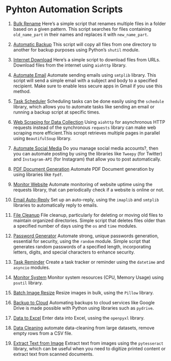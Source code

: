 # Pyhton Automation Scripts

1. [Bulk Rename](bulk_rename.py)
Here’s a simple script that renames multiple files in a folder based on a given pattern.
This script searches for files containing `old_name_part` in their names and replaces it with `new_name_part`.

2. [Automatic Backup](./auto_backup.py)
This script will copy all files from one directory to another for backup purposes using Python’s `shutil` module.

3. [Internet Download](./internet_dowload.py)
Here’s a simple script to download files from URLs. Download files from the internet using `aiohttp` library.

4. [Automate Email](./automate_email.py)
Automate sending emails using `smtplib` library. This script will send a simple email with a subject and body to a specified recipient. Make sure to enable less secure apps in Gmail if you use this method.

5. [Task Scheduler](./task_scheduler.py)
Scheduling tasks can be done easily using the `schedule` library, which allows you to automate tasks like sending an email or running a backup script at specific times.

6. [Web Scraping for Data Collection](./web_scraping.py)
Using `aiohttp` for asynchronous HTTP requests instead of the synchronous `requests` library can make web scraping more efficient.This scropt retrieves multiple pages in parallel using `BeautifulSoup` library.

7. [Automate Social Media](./sm_automation.py)
Do you manage social media accounts?, then you can automate posting by using the libraries like `Tweepy` (for Twitter) and `Instagram-API` (for Instagram) that allow you to post automatically.

8. [PDF Document Generation](./pdf_generation.py)
Automate PDF Document generation by using libraries like `Fpdf`.

9. [Monitor Website](./site_monitor.py)
Automate monitoring of website uptime using the requests library, that can periodically check if a website is online or not.

10. [Email Auto-Reply](./autoreply.py)
Set up an auto-reply, using the `imaplib` and `smtplib` libraries to automatically reply to emails.

11. [File Cleanup](./file_cleanup.py)
File cleanup, particularly for deleting or moving old files to maintain organized directories. Simple script that deletes files older than a specified number of days using the `os` and `time` modules.

12. [Password Generator](./password_generator.py)
Automate strong, unique passwords generation, essential for security, using the `random` module.
Simple script that generates random passwords of a specified length, incorporating letters, digits, and special characters to enhance security.

13. [Task Reminder](./task_reminder.py)
Create a task tracker or reminder using the `datetime` and `asyncio` modules.

14. [Monitor System](./system_monitor.py)
Monitor system resources (CPU, Memory Usage) using `psutil` library.

15. [Batch Image Resize](./image_resize.py)
Resize images in bulk, using the `Pillow` library.

16. [Backup to Cloud](./cloud_backup.py)
Automating backups to cloud services like Google Drive is made possible with Python using libraries such as `pydrive`.

17. [Data to Excel](./data_to_excel.py)
Enter data into Excel, ussing the `openpyxl` library.

18. [Data Cleaning](./data_cleaning.py)
automate data-cleaning from large datasets, remove empty rows from a CSV file.

19. [Extract Text from Image](./text_from_image.py)
Extract text from images using the `pytesseract` library, which can be useful when you need to digitize printed content or extract text from scanned documents.
